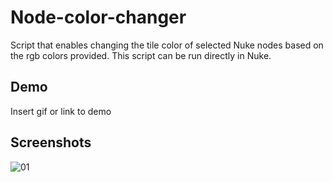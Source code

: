 
# Node-color-changer


Script that enables changing the tile color of selected Nuke nodes based on the rgb colors provided. This script can be run directly in Nuke.


## Demo

Insert gif or link to demo


## Screenshots

![01](https://user-images.githubusercontent.com/34206142/206455134-68fda3b2-3cd8-4ad1-8e45-d02d39241cc9.JPG)

